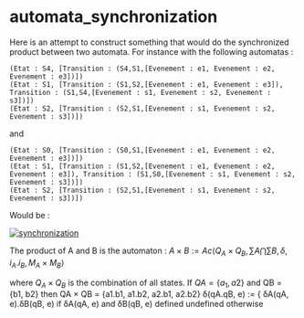 # automata_synchronization

Here is an attempt to construct something that would do the synchronized product between two automata. For instance with the following automatas :

```
(Etat : S4, [Transition : (S4,S1,[Evenement : e1, Evenement : e2, Evenement : e3])])
(Etat : S1, [Transition : (S1,S2,[Evenement : e1, Evenement : e3]), Transition : (S1,S4,[Evenement : s1, Evenement : s2, Evenement : s3])])
(Etat : S2, [Transition : (S2,S1,[Evenement : s1, Evenement : s2, Evenement : s3])])
``` 

and

```
(Etat : S0, [Transition : (S0,S1,[Evenement : e1, Evenement : e2, Evenement : e3])])
(Etat : S1, [Transition : (S1,S2,[Evenement : e1, Evenement : e2, Evenement : e3]), Transition : (S1,S0,[Evenement : s1, Evenement : s2, Evenement : s3])])
(Etat : S2, [Transition : (S2,S1,[Evenement : s1, Evenement : s2, Evenement : s3])])
``` 

Would be :

[![synchronization][1]][1]


The product of A and B is the automaton : 
$A \times B := Ac⟨Q_A \times Q_B, \sum A \bigcap \sum B, \delta, i_A.i_B, M_A \times M_B⟩$

where $Q_A \times Q_B$ is the combination of all states. If $QA = \{a_1, a2\}$ and QB = {b1, b2}
then QA × QB = {a1.b1, a1.b2, a2.b1, a2.b2}
δ(qA.qB, e) := {
δA(qA, e).δB(qB, e) if δA(qA, e) and δB(qB, e) defined
undefined otherwise


  [1]: https://i.stack.imgur.com/1blWq.png

